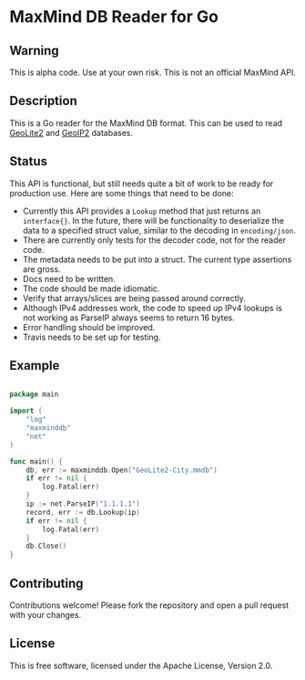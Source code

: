# MaxMind DB Reader for Go #

## Warning ##

This is alpha code. Use at your own risk. This is not an official MaxMind API.

## Description ##

This is a Go reader for the MaxMind DB format. This can be used to read
[GeoLite2](http://dev.maxmind.com/geoip/geoip2/geolite2/) and
[GeoIP2](http://www.maxmind.com/en/geolocation_landing) databases.

## Status ##

This API is functional, but still needs quite a bit of work to be ready for
production use. Here are some things that need to be done:

* Currently this API provides a `Lookup` method that just returns an
  `interface{}`. In the future, there will be functionality to deserialize
  the data to a specified struct value, similar to the decoding in
  `encoding/json`.
* There are currently only tests for the decoder code, not for the reader
  code.
* The metadata needs to be put into a struct. The current type assertions
  are gross.
* Docs need to be written.
* The code should be made idiomatic.
* Verify that arrays/slices are being passed around correctly.
* Although IPv4 addresses work, the code to speed up IPv4 lookups is not
  working as ParseIP always seems to return 16 bytes.
* Error handling should be improved.
* Travis needs to be set up for testing.

## Example ##

```go

package main

import (
    "log"
    "maxminddb"
    "net"
)

func main() {
    db, err := maxminddb.Open("GeoLite2-City.mmdb")
    if err != nil {
        log.Fatal(err)
    }
    ip := net.ParseIP("1.1.1.1")
    record, err := db.Lookup(ip)
    if err != nil {
        log.Fatal(err)
    }
    db.Close()
}

```

## Contributing ##

Contributions welcome! Please fork the repository and open a pull request
with your changes.

## License ##

This is free software, licensed under the Apache License, Version 2.0.
